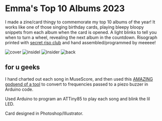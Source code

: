 # Emma's Top 10 Albums 2023

I made a zine/card thingy to commemorate my top 10 albums of the year! It works like one of those singing birthday cards, playing bleepy bloopy snippets from each album when the card is opened. A light blinks to tell you when to turn a wheel, revealing the next album in the countdown.
Risograph printed with [secret riso club](https://secretrisoclub.com/) and hand assembled/programmed by meeeee!

![cover](https://github.com/emmabh/react-portfolio/assets/33133505/cc40cae4-6bad-4b69-8f5b-b8057bd9633a)
![insidel](https://github.com/emmabh/react-portfolio/assets/33133505/f06febac-2ffb-492b-9e9c-3dad8c8d2e6d)
![insider](https://github.com/emmabh/react-portfolio/assets/33133505/3854a53e-6644-43c5-a31c-51c4b185dac5)
![back](https://github.com/emmabh/react-portfolio/assets/33133505/896552f0-479d-43ad-ba61-b15fb3c91e90)

## for u geeks
I hand charted out each song in MuseScore, and then used this [AMAZING godsend of a tool](https://extramaster.net/tools/midiToArduino/) to convert to frequencies passed to a piezo buzzer in Arduino code.

Used Arduino to program an ATTiny85 to play each song and blink the lil LED.

Card designed in Photoshop/Illustrator.

